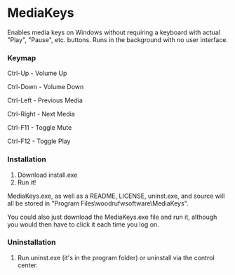 MediaKeys
=========

Enables media keys on Windows without requiring a keyboard with actual "Play", "Pause", etc. buttons.
Runs in the background with no user interface.

### Keymap
Ctrl-Up - Volume Up

Ctrl-Down - Volume Down

Ctrl-Left - Previous Media

Ctrl-Right - Next Media

Ctrl-F11 - Toggle Mute

Ctrl-F12 - Toggle Play

### Installation
1. Download install.exe
2. Run it!

MediaKeys.exe, as well as a README, LICENSE, uninst.exe, and source will all be stored in "Program Files\woodrufwsoftware\MediaKeys".

You could also just download the MediaKeys.exe file and run it, although you would then have to click it each time you log on.

### Uninstallation
1. Run uninst.exe (it's in the program folder) or uninstall via the control center.